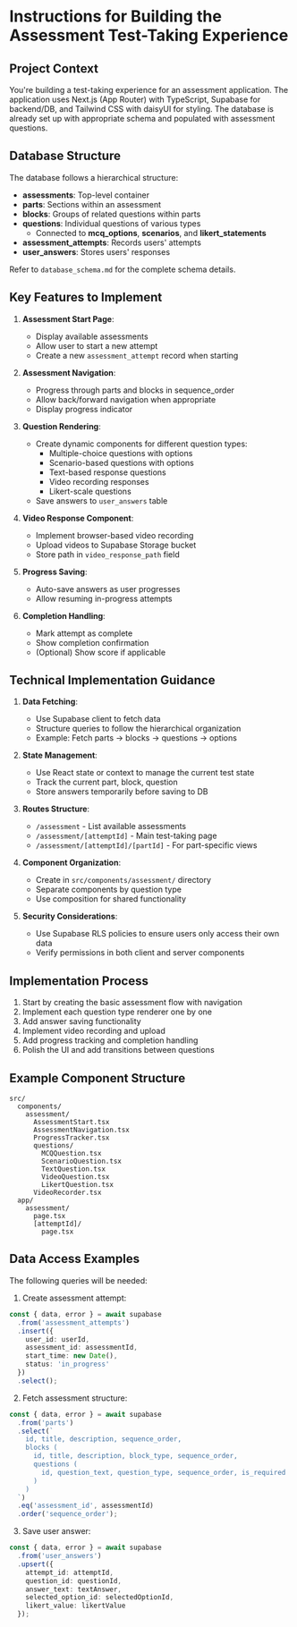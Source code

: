# Instructions for Building the Assessment Test-Taking Experience

## Project Context
You're building a test-taking experience for an assessment application. The application uses Next.js (App Router) with TypeScript, Supabase for backend/DB, and Tailwind CSS with daisyUI for styling. The database is already set up with appropriate schema and populated with assessment questions.

## Database Structure
The database follows a hierarchical structure:
- **assessments**: Top-level container
- **parts**: Sections within an assessment
- **blocks**: Groups of related questions within parts
- **questions**: Individual questions of various types
  - Connected to **mcq_options**, **scenarios**, and **likert_statements**
- **assessment_attempts**: Records users' attempts
- **user_answers**: Stores users' responses

Refer to `database_schema.md` for the complete schema details.

## Key Features to Implement

1. **Assessment Start Page**:
   - Display available assessments
   - Allow user to start a new attempt
   - Create a new `assessment_attempt` record when starting

2. **Assessment Navigation**:
   - Progress through parts and blocks in sequence_order
   - Allow back/forward navigation when appropriate
   - Display progress indicator

3. **Question Rendering**:
   - Create dynamic components for different question types:
     - Multiple-choice questions with options
     - Scenario-based questions with options
     - Text-based response questions
     - Video recording responses
     - Likert-scale questions
   - Save answers to `user_answers` table

4. **Video Response Component**:
   - Implement browser-based video recording
   - Upload videos to Supabase Storage bucket
   - Store path in `video_response_path` field

5. **Progress Saving**:
   - Auto-save answers as user progresses
   - Allow resuming in-progress attempts

6. **Completion Handling**:
   - Mark attempt as complete
   - Show completion confirmation
   - (Optional) Show score if applicable

## Technical Implementation Guidance

1. **Data Fetching**:
   - Use Supabase client to fetch data
   - Structure queries to follow the hierarchical organization
   - Example: Fetch parts → blocks → questions → options

2. **State Management**:
   - Use React state or context to manage the current test state
   - Track the current part, block, question
   - Store answers temporarily before saving to DB

3. **Routes Structure**:
   - `/assessment` - List available assessments
   - `/assessment/[attemptId]` - Main test-taking page
   - `/assessment/[attemptId]/[partId]` - For part-specific views

4. **Component Organization**:
   - Create in `src/components/assessment/` directory
   - Separate components by question type
   - Use composition for shared functionality

5. **Security Considerations**:
   - Use Supabase RLS policies to ensure users only access their own data
   - Verify permissions in both client and server components

## Implementation Process

1. Start by creating the basic assessment flow with navigation
2. Implement each question type renderer one by one
3. Add answer saving functionality
4. Implement video recording and upload
5. Add progress tracking and completion handling
6. Polish the UI and add transitions between questions

## Example Component Structure

```
src/
  components/
    assessment/
      AssessmentStart.tsx
      AssessmentNavigation.tsx
      ProgressTracker.tsx
      questions/
        MCQQuestion.tsx
        ScenarioQuestion.tsx
        TextQuestion.tsx
        VideoQuestion.tsx
        LikertQuestion.tsx
      VideoRecorder.tsx
  app/
    assessment/
      page.tsx
      [attemptId]/
        page.tsx
```

## Data Access Examples

The following queries will be needed:

1. Create assessment attempt:
```typescript
const { data, error } = await supabase
  .from('assessment_attempts')
  .insert({
    user_id: userId,
    assessment_id: assessmentId,
    start_time: new Date(),
    status: 'in_progress'
  })
  .select();
```

2. Fetch assessment structure:
```typescript
const { data, error } = await supabase
  .from('parts')
  .select(`
    id, title, description, sequence_order,
    blocks (
      id, title, description, block_type, sequence_order,
      questions (
        id, question_text, question_type, sequence_order, is_required
      )
    )
  `)
  .eq('assessment_id', assessmentId)
  .order('sequence_order');
```

3. Save user answer:
```typescript
const { data, error } = await supabase
  .from('user_answers')
  .upsert({
    attempt_id: attemptId,
    question_id: questionId,
    answer_text: textAnswer,
    selected_option_id: selectedOptionId,
    likert_value: likertValue
  });
``` 